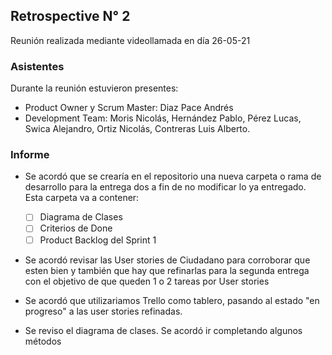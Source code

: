 
## Retrospective N° 2
Reunión realizada mediante videollamada en día 26-05-21

### Asistentes
Durante la reunión estuvieron presentes:
* Product Owner y Scrum Master: Diaz Pace Andrés
* Development Team: Moris Nicolás, Hernández Pablo, Pérez Lucas, Swica Alejandro, Ortiz Nicolás, Contreras Luis Alberto.

### Informe

* Se acordó que se crearía en el repositorio una nueva carpeta o rama de desarrollo para la entrega dos a fin de no modificar lo ya entregado. Esta carpeta va a contener:

	 - [ ] Diagrama de Clases
	 - [ ] Criterios de Done  
	 - [ ] Product Backlog del Sprint 1

* Se acordó revisar las User stories de Ciudadano para corroborar que esten bien y también que hay que refinarlas para la segunda entrega con el objetivo de que queden 1 o 2 tareas por User stories

* Se acordó que utilizariamos Trello como tablero, pasando al estado "en progreso" a las user stories refinadas.

* Se reviso el diagrama de clases. Se acordó ir completando algunos métodos
